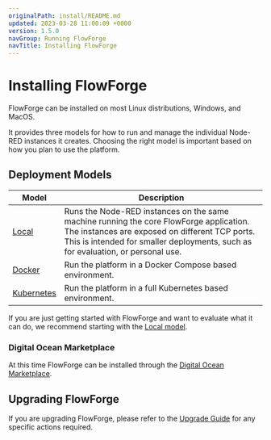 ```yaml
---
originalPath: install/README.md
updated: 2023-03-28 11:00:09 +0000
version: 1.5.0
navGroup: Running FlowForge
navTitle: Installing FlowForge
---
```


# Installing FlowForge

FlowForge can be installed on most Linux distributions, Windows, and MacOS.

It provides three models for how to run and manage the individual Node-RED instances
it creates. Choosing the right model is important based on how you plan to use
the platform.

## Deployment Models

Model      | Description        
-----------|--------------------
[Local](./local/README.md)           | Runs the Node-RED instances on the same machine running the core FlowForge application. The instances are exposed on different TCP ports. This is intended for smaller deployments, such as for evaluation, or personal use.
[Docker](./docker/README.md)         | Run the platform in a Docker Compose based environment.
[Kubernetes](./kubernetes/README.md) | Run the platform in a full Kubernetes based environment.


If you are just getting started with FlowForge and want to evaluate what it can do,
we recommend starting with the [Local model](./local/README.md).

### Digital Ocean Marketplace

At this time FlowForge can be installed through the
[Digital Ocean Marketplace](https://marketplace.digitalocean.com/apps/flowforge).

## Upgrading FlowForge

If you are upgrading FlowForge, please refer to the [Upgrade Guide](../upgrade/README.md)
for any specific actions required.
